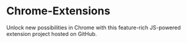 # Chrome-Extensions
Unlock new possibilities in Chrome with this feature-rich JS-powered extension project hosted on GitHub.
